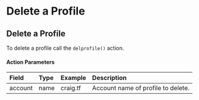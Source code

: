 # Delete a Profile

## Delete a Profile

To delete a profile call the `delprofile()` action.

#### Action Parameters

| Field | Type | Example | Description |
| :--- | :--- | :--- | :--- |
| account | name | craig.tf | Account name of profile to delete. |

